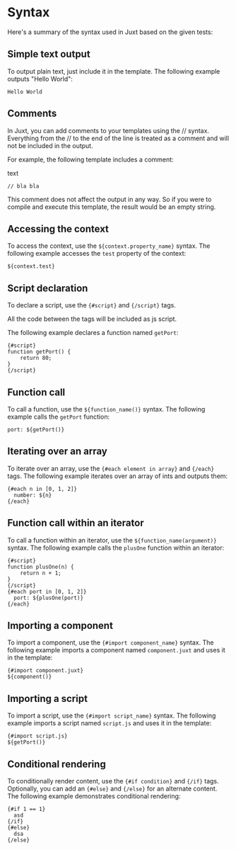 # Syntax

Here's a summary of the syntax used in Juxt based on the given tests:

## Simple text output

To output plain text, just include it in the template. The following example outputs "Hello World":

```text
Hello World
```

## Comments

In Juxt, you can add comments to your templates using the // syntax. Everything from the // to the
end of the line is treated as a comment and will not be included in the output.

For example, the following template includes a comment:

text

```
// bla bla
```

This comment does not affect the output in any way. So if you were to compile and execute this
template, the result would be an empty string.

## Accessing the context

To access the context, use the `${context.property_name}` syntax. The following example accesses
the `test` property of the context:

```text
${context.test}
```

## Script declaration

To declare a script, use the `{#script}` and `{/script}` tags.

All the code between the tags will be included as js script.

The following example declares a function named `getPort`:

```text
{#script}
function getPort() {
    return 80;
}
{/script}
```

## Function call

To call a function, use the `${function_name()}` syntax. The following example calls the `getPort`
function:

```text
port: ${getPort()}
```

## Iterating over an array

To iterate over an array, use the `{#each element in array}` and `{/each}` tags. The following
example iterates over an array of ints and outputs them:

```text
{#each n in [0, 1, 2]}
  number: ${n}
{/each}
```

## Function call within an iterator

To call a function within an iterator, use the `${function_name(argument)}` syntax. The following
example calls the `plusOne` function within an iterator:

```text
{#script}
function plusOne(n) {
    return n + 1;
}
{/script}
{#each port in [0, 1, 2]}
  port: ${plusOne(port)}
{/each}
```

## Importing a component

To import a component, use the `{#import component_name}` syntax. The following example imports a
component named `component.juxt` and uses it in the template:

```text
{#import component.juxt}
${component()}
```

## Importing a script

To import a script, use the `{#import script_name}` syntax. The following example imports a script
named `script.js` and uses it in the template:

```text
{#import script.js}
${getPort()}
```

## Conditional rendering

To conditionally render content, use the `{#if condition}` and `{/if}` tags. Optionally, you can add
an `{#else}` and `{/else}` for an alternate content. The following example demonstrates conditional
rendering:

```text
{#if 1 == 1}
  asd
{/if}
{#else}
  dsa
{/else}
```
